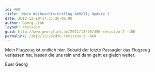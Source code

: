 ```yaml
---
id: 460
title: 'Mein Weihnachtsrückflug &#8211; Update 1'
date: 2012-12-20T17:35:26-06:00
author: Georg Link
layout: revision
guid: http://www.georglink.de/2012/12/20/456-revision-2--460
permalink: /2012/12/20/456-revision-2--460
---
```

Mein Flugzeug ist endlich hier. Sobald der letzte Passagier das Flugzeug verlassen hat, lassen die uns rein und dann geht es gleich weiter.

Euer Georg